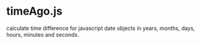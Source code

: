 # timeAgo.js
calculate time difference for javascript date objects in years, months, days, hours, minutes and seconds.
